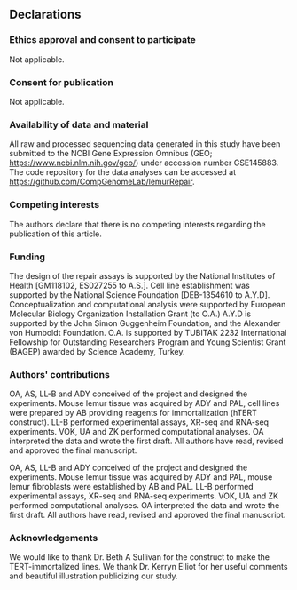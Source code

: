 ## Declarations


### Ethics approval and consent to participate

Not applicable.

### Consent for publication

Not applicable.

### Availability of data and material

All raw and processed sequencing data generated in this study have been submitted to the NCBI Gene Expression Omnibus (GEO; https://www.ncbi.nlm.nih.gov/geo/) under accession number GSE145883. 
The code repository for the data analyses can be accessed at https://github.com/CompGenomeLab/lemurRepair.

### Competing interests

The authors declare that there is no competing interests regarding the publication of this article.

### Funding

The design of the repair assays is supported by the National Institutes of Health [GM118102, ES027255 to A.S.]. 
Cell line establishment was supported by the National Science Foundation [DEB-1354610 to A.Y.D].
Conceptualization and computational analysis were supported by European Molecular Biology Organization Installation Grant (to O.A.)
A.Y.D is supported by the John Simon Guggenheim Foundation, and the Alexander von Humboldt Foundation.
O.A. is supported by TUBITAK 2232 International Fellowship for Outstanding Researchers Program and Young Scientist Grant (BAGEP) awarded by Science Academy, Turkey. 

### Authors' contributions

OA, AS, LL-B and ADY conceived of the project and designed the experiments. Mouse lemur tissue was acquired by ADY and PAL, cell lines were prepared by AB providing reagents for immortalization (hTERT construct). LL-B performed experimental assays, XR-seq and RNA-seq experiments. VOK, UA and ZK performed computational analyses. OA interpreted the data and wrote the first draft. All authors have read, revised and approved the final manuscript.

OA, AS, LL-B and ADY conceived of the project and designed the experiments. Mouse lemur tissue was acquired by ADY and PAL, mouse lemur fibroblasts were established by AB and PAL. LL-B performed experimental assays, XR-seq and RNA-seq experiments. VOK, UA and ZK performed computational analyses. OA interpreted the data and wrote the first draft. All authors have read, revised and approved the final manuscript.

### Acknowledgements

We would like to thank Dr. Beth A Sullivan for the construct to make the TERT-immortalized lines.
We thank Dr. Kerryn Elliot for her useful comments and beautiful illustration publicizing our study.

